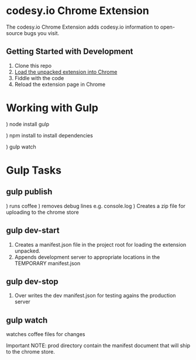 codesy.io Chrome Extension
==========================

The codesy.io Chrome Extension adds codesy.io information to open-source bugs
you visit.

Getting Started with Development
--------------------------------

1. Clone this repo
2. [Load the unpacked extension into
  Chrome](http://developer.chrome.com/extensions/getstarted.html#unpacked)
3. Fiddle with the code
4. Reload the extension page in Chrome


Working with Gulp
=================

) node install gulp

) npm install to install dependencies

) gulp watch

Gulp Tasks
==========

gulp publish
------------
) runs coffee
) removes debug lines e.g. console.log
) Creates a zip file for uploading to the chrome store

gulp dev-start
-----------
1) Creates a manifest.json file in the project root for loading the extension unpacked.
2) Appends development server to appropriate locations in the TEMPORARY manifest.json

gulp dev-stop
-------------
1) Over writes the dev manifest.json for testing agains the production server

gulp watch
----------
watches coffee files for changes


Important NOTE:  prod directory contain the manifest document that will ship to the chrome store.
